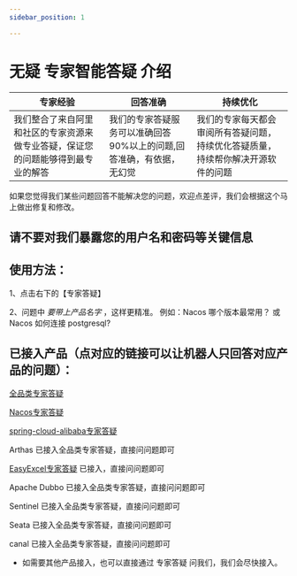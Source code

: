 ```yaml
---
sidebar_position: 1

---
```


# 无疑 专家智能答疑 介绍

| **专家经验**  | **回答准确**  | **持续优化**|
| --- | --- |--- |
| 我们整合了来自阿里和社区的专家资源来做专业答疑，保证您的问题能够得到最专业的解答 | 我们的专家答疑服务可以准确回答90%以上的问题,回答准确，有依据，无幻觉 | 我们的专家每天都会审阅所有答疑问题，持续优化答疑质量，持续帮你解决开源软件的问题 |

如果您觉得我们某些问题回答不能解决您的问题，欢迎点差评，我们会根据这个马上做出修复和修改。

## 请不要对我们暴露您的用户名和密码等关键信息

## 使用方法：

1、点击右下的【专家答疑】

2、问题中 *要带上产品名字* ，这样更精准。 例如：Nacos 哪个版本最常用？ 或 Nacos 如何连接 postgresql?

## 已接入产品（点对应的链接可以让机器人只回答对应产品的问题）：

[全品类专家答疑](https://answer.opensource.alibaba.com)

[Nacos专家答疑](https://nacos.io)

[spring-cloud-alibaba专家答疑](https://sca.aliyun.com)

Arthas 已接入全品类专家答疑，直接问问题即可

[EasyExcel专家答疑](https://easyexcel.opensource.alibaba.com) 已接入，直接问问题即可

Apache Dubbo 已接入全品类专家答疑，直接问问题即可

Sentinel 已接入全品类专家答疑，直接问问题即可

Seata 已接入全品类专家答疑，直接问问题即可

canal 已接入全品类专家答疑，直接问问题即可


* 如需要其他产品接入，也可以直接通过 专家答疑 问我们，我们会尽快接入。

```

